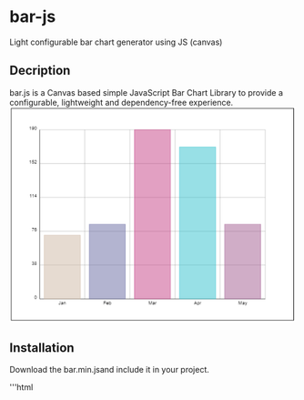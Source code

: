 # bar-js
Light configurable bar chart generator using JS (canvas)

## Decription
bar.js is a Canvas based simple JavaScript Bar Chart Library to provide a configurable, lightweight and dependency-free experience.
![](https://github.com/rahulu15/bar-js/blob/1babaa5bcc3480cfe909cd20f9ee2629f2534716/SS.png)

## Installation
Download the bar.min.jsand include it in your project.

'''html
<script src="bar.min.js"></scrip>
'''

## Usage
To create the bar chart, you need a block level container like a div or p.

'''html
<div id="chart">This will be bar chart!</div>
'''
